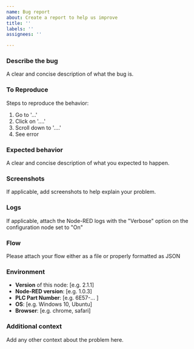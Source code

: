 ```yaml
---
name: Bug report
about: Create a report to help us improve
title: ''
labels: ''
assignees: ''

---
```


### Describe the bug
A clear and concise description of what the bug is.

### To Reproduce
Steps to reproduce the behavior:
1. Go to '...'
2. Click on '....'
3. Scroll down to '....'
4. See error

### Expected behavior
A clear and concise description of what you expected to happen.

### Screenshots
If applicable, add screenshots to help explain your problem.

### Logs
If applicable, attach the Node-RED logs with the "Verbose" option on the configuration node set to "On"

### Flow
Please attach your flow either as a file or properly formatted as JSON

### Environment
 - **Version** of this node: [e.g. 2.1.1]
 - **Node-RED version**: [e.g. 1.0.3]
 - **PLC Part Number**: [e.g. 6E57-... ]
 - **OS**: [e.g. Windows 10, Ubuntu]
 - **Browser**: [e.g. chrome, safari]

### Additional context
Add any other context about the problem here.
